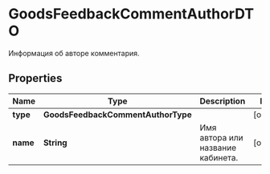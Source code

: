 

# GoodsFeedbackCommentAuthorDTO

Информация об авторе комментария.

## Properties

| Name | Type | Description | Notes |
|------------ | ------------- | ------------- | -------------|
|**type** | **GoodsFeedbackCommentAuthorType** |  |  [optional] |
|**name** | **String** | Имя автора или название кабинета. |  [optional] |



